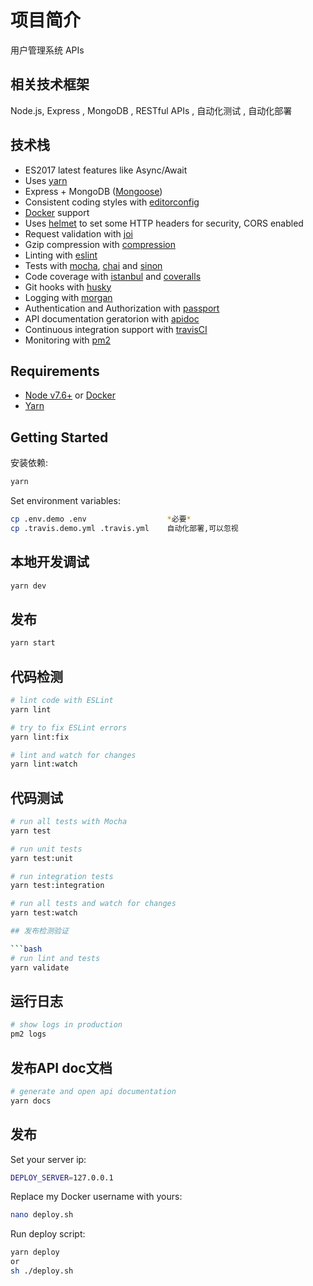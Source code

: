 # 项目简介
用户管理系统 APIs

## 相关技术框架
  Node.js, Express , MongoDB , RESTful APIs , 自动化测试 , 自动化部署

## 技术栈

 - ES2017 latest features like Async/Await
 - Uses [yarn](https://yarnpkg.com)
 - Express + MongoDB ([Mongoose](http://mongoosejs.com/))
 - Consistent coding styles with [editorconfig](http://editorconfig.org)
 - [Docker](https://www.docker.com/) support
 - Uses [helmet](https://github.com/helmetjs/helmet) to set some HTTP headers for security, CORS enabled
 - Request validation with [joi](https://github.com/hapijs/joi)
 - Gzip compression with [compression](https://github.com/expressjs/compression)
 - Linting with [eslint](http://eslint.org)
 - Tests with [mocha](https://mochajs.org), [chai](http://chaijs.com) and [sinon](http://sinonjs.org)
 - Code coverage with [istanbul](https://istanbul.js.org) and [coveralls](https://coveralls.io)
 - Git hooks with [husky](https://github.com/typicode/husky) 
 - Logging with [morgan](https://github.com/expressjs/morgan)
 - Authentication and Authorization with [passport](http://passportjs.org)
 - API documentation geratorion with [apidoc](http://apidocjs.com)
 - Continuous integration support with [travisCI](https://x-ci.org)
 - Monitoring with [pm2](https://github.com/Unitech/pm2)

## Requirements

 - [Node v7.6+](https://nodejs.org/en/download/current/) or [Docker](https://www.docker.com/)
 - [Yarn](https://yarnpkg.com/en/docs/install)

## Getting Started

安装依赖:

```bash
yarn
```

Set environment variables:

```bash
cp .env.demo .env                  *必要*
cp .travis.demo.yml .travis.yml    自动化部署,可以忽视
```

## 本地开发调试

```bash
yarn dev
```

## 发布

```bash
yarn start
```

## 代码检测

```bash
# lint code with ESLint
yarn lint

# try to fix ESLint errors
yarn lint:fix

# lint and watch for changes
yarn lint:watch
```

## 代码测试

```bash
# run all tests with Mocha
yarn test

# run unit tests
yarn test:unit

# run integration tests
yarn test:integration

# run all tests and watch for changes
yarn test:watch

## 发布检测验证

```bash
# run lint and tests
yarn validate
```

## 运行日志

```bash
# show logs in production
pm2 logs
```

## 发布API doc文档

```bash
# generate and open api documentation
yarn docs
```    

## 发布

Set your server ip:

```bash
DEPLOY_SERVER=127.0.0.1
```

Replace my Docker username with yours:

```bash
nano deploy.sh
```

Run deploy script:

```bash
yarn deploy
or
sh ./deploy.sh
```
